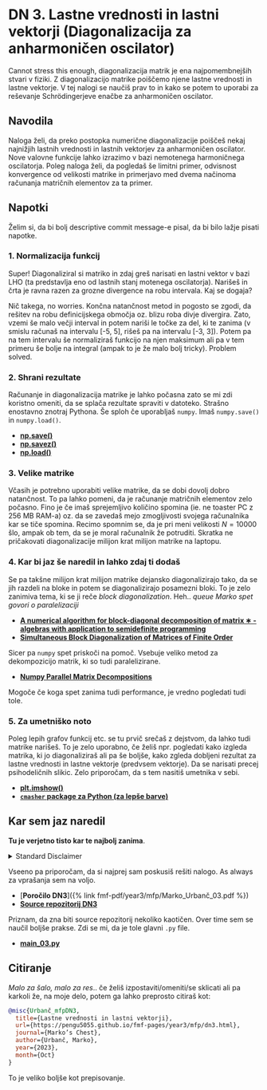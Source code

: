 # DN 3. Lastne vrednosti in lastni vektorji (Diagonalizacija za anharmoničen oscilator)

Cannot stress this enough, diagonalizacija matrik je ena najpomembnejših stvari v fiziki. Z diagonalizacijo matrike poiščemo njene lastne vrednosti in lastne vektorje. V tej nalogi se naučiš prav to in kako se potem to uporabi za reševanje Schrödingerjeve enačbe za anharmoničen oscilator.


## Navodila
Naloga želi, da preko postopka numerične diagonalizacije poiščeš nekaj najnižjih lastnih vrednosti in lastnih vektorjev za anharmoničen oscilator. Nove valovne funkcije lahko izrazimo v bazi nemotenega harmoničnega oscilatorja. Poleg naloga želi, da pogledaš še limitni primer, odvisnost konvergence od velikosti matrike in primerjavo med dvema načinoma računanja matričnih elementov za ta primer.

## Napotki
Želim si, da bi bolj descriptive commit message-e pisal, da bi bilo lažje pisati napotke.

### 1. Normalizacija funkcij
Super! Diagonaliziral si matriko in zdaj greš narisati en lastni vektor v bazi LHO (ta predstavlja eno od lastnih stanj motenega oscilatorja). Narišeš in črta je ravna razen za grozne divergence na robu intervala. Kaj se dogaja?  

Nič takega, no worries. Končna natančnost metod in pogosto se zgodi, da rešitev na robu definicijskega območja oz. blizu roba divje divergira. Zato, vzemi še malo večji interval in potem nariši le točke za del, ki te zanima (v smislu računaš na intervalu [-5, 5], rišeš pa na intervalu [-3, 3]). Potem pa na tem intervalu še normaliziraš funkcijo na njen maksimum ali pa v tem primeru še bolje na integral (ampak to je že malo bolj tricky). Problem solved.

### 2. Shrani rezultate
Računanje in diagonalizacija matrike je lahko počasna zato se mi zdi koristno omeniti, da se splača rezultate spraviti v datoteko. Strašno enostavno znotraj Pythona. Še sploh če uporabljaš `numpy`. Imaš `numpy.save()` in `numpy.load()`.

* [**np.save()**](https://numpy.org/doc/stable/reference/generated/numpy.save.html)
* [**np.savez()**](https://numpy.org/doc/stable/reference/generated/numpy.savez.html)
* [**np.load()**](https://numpy.org/doc/stable/reference/generated/numpy.load.html)

### 3. Velike matrike
Včasih je potrebno uporabiti velike matrike, da se dobi dovolj dobro natančnost. To pa lahko pomeni, da je računanje matričnih elementov zelo počasno. Fino je če imaš sprejemljivo količino spomina (ie. ne toaster PC z 256 MB RAM-a) oz. da se zavedaš mejo zmogljivosti svojega računalnika kar se tiče spomina. Recimo spomnim se, da je pri meni velikosti $N=10000$ šlo, ampak ob tem, da se je moral računalnik že potruditi. Skratka ne pričakovati diagonalizacije milijon krat milijon matrike na laptopu.

### 4. Kar bi jaz še naredil in lahko zdaj ti dodaš
Se pa takšne milijon krat milijon matrike dejansko diagonalizirajo tako, da se jih razdeli na bloke in potem se diagonalizirajo posamezni bloki. To je zelo zanimiva tema, ki se ji reče *block diagonalization*. Heh.. *queue Marko spet govori o paralelizaciji*

* [**A numerical algorithm for block-diagonal decomposition of matrix ∗
-algebras with application to semidefinite programming**](https://link.springer.com/article/10.1007/s13160-010-0006-9)
* [**Simultaneous Block Diagonalization of Matrices of Finite Order**](https://arxiv.org/abs/2012.14440)

Sicer pa `numpy` spet priskoči na pomoč. Vsebuje veliko metod za dekompozicijo matrik, ki so tudi paralelizirane.

* [**Numpy Parallel Matrix Decompositions**](https://superfastpython.com/numpy-multithreaded-matrix-decompositions/)

Mogoče če koga spet zanima tudi performance, je vredno pogledati tudi tole.

### 5. Za umetniško noto
Poleg lepih grafov funkcij etc. se tu prvič srečaš z dejstvom, da lahko tudi matrike narišeš. To je zelo uporabno, če želiš npr. pogledati kako izgleda matrika, ki jo diagonaliziraš ali pa še boljše, kako zgleda dobljeni rezultat za lastne vrednosti in lastne vektorje (predvsem vektorje). Da se narisati precej psihodeličnih slikic. Zelo priporočam, da s tem nasitiš umetnika v sebi.

* [**plt.imshow()**](https://matplotlib.org/stable/api/_as_gen/matplotlib.axes.Axes.imshow.html)
* [**`cmasher` package za Python (za lepše barve)**](https://cmasher.readthedocs.io/index.html)

## Kar sem jaz naredil
**Tu je verjetno tisto kar te najbolj zanima**. 

<details>
  <summary>Standard Disclaimer</summary>
  Objavljam tudi kodo. Ta je bila včasih del večjega repozitorija, ampak sem jo sedaj izvzel v svojega, da je bolj pregledna. Koda bi morala biti razmeroma pokomentirana, sploh v kasnejših nalogah. 
  
</details>

Vseeno pa priporočam, da si najprej sam poskusiš rešiti nalogo. As always za vprašanja sem na voljo.


* [**Poročilo DN3**]({% link fmf-pdf/year3/mfp/Marko_Urbanč_03.pdf %})
* [**Source repozitorij DN3**](https://github.com/pengu5055/mfp03)

Priznam, da zna biti source repozitorij nekoliko kaotičen. Over time sem se naučil boljše prakse. Zdi se mi, da je tole glavni `.py` file.

* [**main_03.py**](https://github.com/pengu5055/mfp03/blob/main/main_03.py)

## Citiranje
*Malo za šalo, malo za res*.. če želiš izpostaviti/omeniti/se sklicati ali pa karkoli že, na moje delo, potem ga lahko preprosto citiraš kot:

```bib
@misc{Urbanč_mfpDN3, 
  title={Lastne vrednosti in lastni vektorji}, 
  url={https://pengu5055.github.io/fmf-pages/year3/mfp/dn3.html}, 
  journal={Marko’s Chest}, 
  author={Urbanč, Marko}, 
  year={2023}, 
  month={Oct}
} 
```
To je veliko boljše kot prepisovanje.
